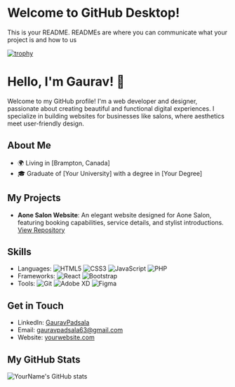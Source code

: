 # Welcome to GitHub Desktop!

This is your README. READMEs are where you can communicate what your project is and how to us

[![trophy](https://github-profile-trophy.vercel.app/?username=gauravpadsala)](https://github.com/ryo-ma/github-profile-trophy)

# Hello, I'm Gaurav! 👋

Welcome to my GitHub profile! I'm a web developer and designer, passionate about creating beautiful and functional digital experiences. I specialize in building websites for businesses like salons, where aesthetics meet user-friendly design.

## About Me

- 🌍  Living in [Brampton, Canada]
- 🎓  Graduate of [Your University] with a degree in [Your Degree]

## My Projects

- **Aone Salon Website**: An elegant website designed for Aone Salon, featuring booking capabilities, service details, and stylist introductions. [View Repository](https://github.com/yourusername/aonesalonwebsite)

## Skills

- Languages:
  ![HTML5](https://img.shields.io/badge/HTML5-E34F26?style=for-the-badge&logo=html5&logoColor=white)
  ![CSS3](https://img.shields.io/badge/CSS3-1572B6?style=for-the-badge&logo=css3&logoColor=white)
  ![JavaScript](https://img.shields.io/badge/JavaScript-F7DF1E?style=for-the-badge&logo=javascript&logoColor=black)
  ![PHP](https://img.shields.io/badge/PHP-777BB4?style=for-the-badge&logo=php&logoColor=white)
- Frameworks:
  ![React](https://img.shields.io/badge/React-20232A?style=for-the-badge&logo=react&logoColor=61DAFB)
  ![Bootstrap](https://img.shields.io/badge/Bootstrap-7952B3?style=for-the-badge&logo=bootstrap&logoColor=white)
- Tools:
  ![Git](https://img.shields.io/badge/Git-F05032?style=for-the-badge&logo=git&logoColor=white)
  ![Adobe XD](https://img.shields.io/badge/Adobe_XD-FF61F6?style=for-the-badge&logo=adobexd&logoColor=white)
  ![Figma](https://img.shields.io/badge/Figma-F24E1E?style=for-the-badge&logo=figma&logoColor=white)

## Get in Touch

- LinkedIn: [GauravPadsala](https://www.linkedin.com/in/gaurav-padsala-225659249)
- Email: [gauravpadsala63@gmail.com](mailto:your.email@example.com)
- Website: [yourwebsite.com](https://yourwebsite.com)

## My GitHub Stats

![YourName's GitHub stats](https://github-readme-stats.vercel.app/api?username=gauravpadsala&show_icons=true&theme=radical)




